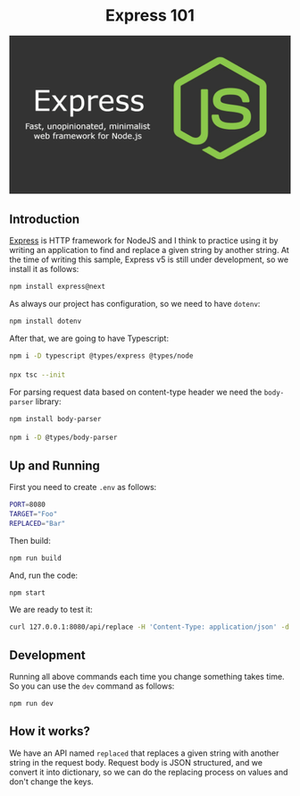<h1 align="center">Express 101</h1>
<p align="center">
  <img src=".github/assests/banner.png">
</p>

## Introduction

[Express](http://expressjs.com/) is HTTP framework for NodeJS and I think to practice using it by writing an application to find and replace a given string
by another string.
At the time of writing this sample, Express v5 is still under development, so we install it as follows:

```bash
npm install express@next
```

As always our project has configuration, so we need to have `dotenv`:

```bash
npm install dotenv
```

After that, we are going to have Typescript:

```bash
npm i -D typescript @types/express @types/node

npx tsc --init
```

For parsing request data based on content-type header we need the `body-parser` library:

```bash
npm install body-parser

npm i -D @types/body-parser
```

## Up and Running

First you need to create `.env` as follows:

```bash
PORT=8080
TARGET="Foo"
REPLACED="Bar"
```

Then build:

```bash
npm run build
```

And, run the code:

```bash
npm start
```

We are ready to test it:

```bash
curl 127.0.0.1:8080/api/replace -H 'Content-Type: application/json' -d '{ "Hello": "Foo", "Bye": { "Name": "Foo", "Who": 1 } }'
```

## Development

Running all above commands each time you change something takes time. So you can use the `dev` command
as follows:

```bash
npm run dev
```

## How it works?

We have an API named `replaced` that replaces a given string with another string in the request body.
Request body is JSON structured, and we convert it into dictionary, so we can do the replacing process
on values and don't change the keys.
